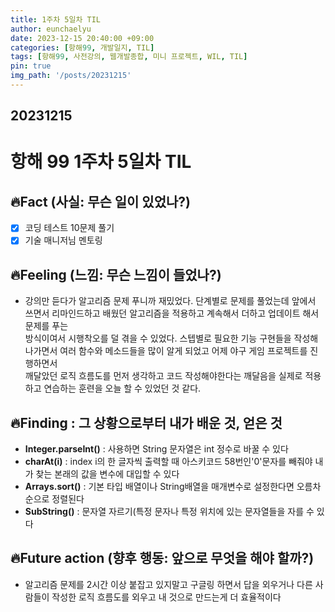 ```yaml
---
title: 1주차 5일차 TIL
author: eunchaelyu
date: 2023-12-15 20:40:00 +09:00
categories: [항해99, 개발일지, TIL]
tags: [항해99, 사전강의, 웹개발종합, 미니 프로젝트, WIL, TIL]
pin: true
img_path: '/posts/20231215'
---
```


## 20231215
# 항해 99 1주차 5일차 TIL             
## 🔥Fact (사실: 무슨 일이 있었나?)        
- [x] 코딩 테스트 10문제 풀기    
- [x] 기술 매니저님 멘토링    

## 🔥Feeling (느낌: 무슨 느낌이 들었나?)          
  - 강의만 듣다가 알고리즘 문제 푸니까 재밌었다. 단계별로 문제를 풀었는데 앞에서 쓰면서 리마인드하고 배웠던 알고리즘을 적용하고 계속해서 더하고 업데이트 해서 문제를 푸는    
    방식이여서 시행착오를 덜 겪을 수 있었다. 스텝별로 필요한 기능 구현들을 작성해나가면서 여러 함수와 메소드들을 많이 알게 되었고 어제 야구 게임 프로젝트를 진행하면서    
    깨달았던 로직 흐름도를 먼저 생각하고 코드 작성해야한다는 깨달음을 실제로 적용하고 연습하는 훈련을 오늘 할 수 있었던 것 같다.     

## 🔥Finding : 그 상황으로부터 내가 배운 것, 얻은 것         
  - **Integer.parseInt()** : 사용하면 String 문자열은 int 정수로 바꿀 수 있다    
  - **charAt(i)** : index i의 한 글자씩 출력할 때 아스키코드 58번인'0'문자를 빼줘야 내가 찾는 본래의 값을 변수에 대입할 수 있다    
  - **Arrays.sort()** : 기본 타입 배열이나 String배열을 매개변수로 설정한다면 오름차순으로 정렬된다    
  - **SubString()** : 문자열 자르기(특정 문자나 특정 위치에 있는 문자열들을 자를 수 있다    

## 🔥Future action (향후 행동: 앞으로 무엇을 해야 할까?)             
  - 알고리즘 문제를 2시간 이상 붙잡고 있지말고 구글링 하면서 답을 외우거나 다른 사람들이 작성한 로직 흐름도를 외우고 내 것으로 만드는게 더 효율적이다 



